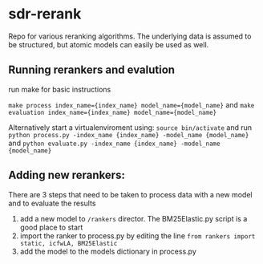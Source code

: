 # sdr-rerank
Repo for various reranking algorithms. The underlying data is assumed to be structured, but atomic models can easily be used as well.

## Running rerankers and evalution
run make for basic instructions

```make process index_name={index_name} model_name={model_name}```
and
```make evaluation index_name={index_name} model_name={model_name}```

Alternatively start a virtualenviroment using: ```source bin/activate``` and run
```python process.py -index_name {index_name} -model_name {model_name}```
and
```python evaluate.py -index_name {index_name} -model_name {model_name}```

## Adding new rerankers:

There are 3 steps that need to be taken to process data with a new model and to evaluate the results
1. add a new model to ```/rankers``` director. The BM25Elastic.py script is a good place to start
2. import the ranker to process.py by editing the line ```from rankers import static, icfwLA, BM25Elastic```
3. add the model to the models dictionary in process.py
